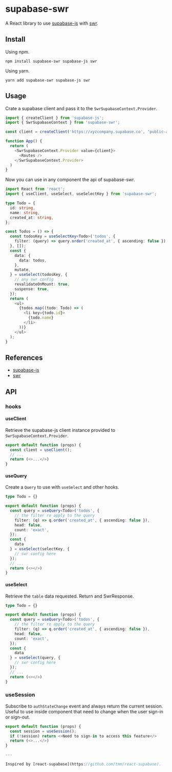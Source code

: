 # supabase-swr

A React library to use [supabase-js](https://github.com/supabase/supabase-js) with [swr](https://github.com/vercel/swr).

## Install

Using npm.

```shell
npm install supabase-swr supabase-js swr
```

Using yarn.

```shell
yarn add supabase-swr supabase-js swr
```

## Usage

Crate a supabase client and pass it to the `SwrSupabaseContext.Provider`.

```typescript jsx
import { createClient } from 'supabase-js';
import { SwrSupabaseContext } from 'supabase-swr';

const client = createClient('https://xyzcompany.supabase.co', 'public-anon-key');

function App() {
  return (
    <SwrSupabaseContext.Provider value={client}>
      <Routes />
    </SwrSupabaseContext.Provider>  
  )
}
```

Now you can use in any component the api of supabase-swr.

```typescript jsx
import React from 'react';
import { useClient, useSelect, useSelectKey } from 'supabase-swr';

type Todo = {
  id: string,
  name: string,
  created_at: string,
};

const Todos = () => {
  const todosKey = useSelectKey<Todo>('todos', {
    filter: (query) => query.order('created_at', { ascending: false }),
  }, []);
  const {
    data: {
      data: todos,
    },
    mutate,
  } = useSelect(todosKey, {
    // any swr config
    revalidateOnMount: true,
    suspense: true,
  });
  return (
    <ul>
      {todos.map((todo: Todo) => (
        <li key={todo.id}>
          {todo.name}
        </li>
      ))}
    </ul>
  );
}
```

## References

- [supabase-js](https://github.com/supabase/supabase-js)
- [swr](https://github.com/vercel/swr)

## API

### hooks

#### useClient

Retrieve the supabase-js client instance provided to `SwrSupabaseContext.Provider`.

```typescript jsx
export default function (props) {
  const client = useClient();
  // ...
  return (<>...</>)
}
```

#### useQuery

Create a `Query` to use with `useSelect` and other hooks.

```typescript jsx
type Todo = {}

export default function (props) {
  const query = useQuery<Todo>('todos', {
    // the filter ro apply to the query
    filter: (q) => q.order('created_at', { ascending: false }),
    head: false,
    count: 'exact',
  });
  const {
    data
  } = useSelect(selectKey, {
    // swr config here
  });
  // ...
  return (<></>)
}
```

#### useSelect

Retrieve the `table` data requested. 
Return and SwrResponse.

```typescript jsx
type Todo = {}

export default function (props) {
  const query = useQuery<Todo>('todos', {
    // the filter ro apply to the query
    filter: (q) => q.order('created_at', { ascending: false }),
    head: false,
    count: 'exact',
  });
  const {
    data
  } = useSelect(query, {
    // swr config here
  });
  // ...
  return (<></>)
}
```

### useSession

Subscribe to `authStateChange` event and always return the current session.
Useful to use inside component that need to change when the user sign-in or sign-out.

```typescript jsx
export default function (props) {
  const session = useSession();
  if (!session) return <>Need to sign-in to access this feature</>
  return (<>...</>)
}

---

Inspired by [react-supabase](https://github.com/tmm/react-supabase).
